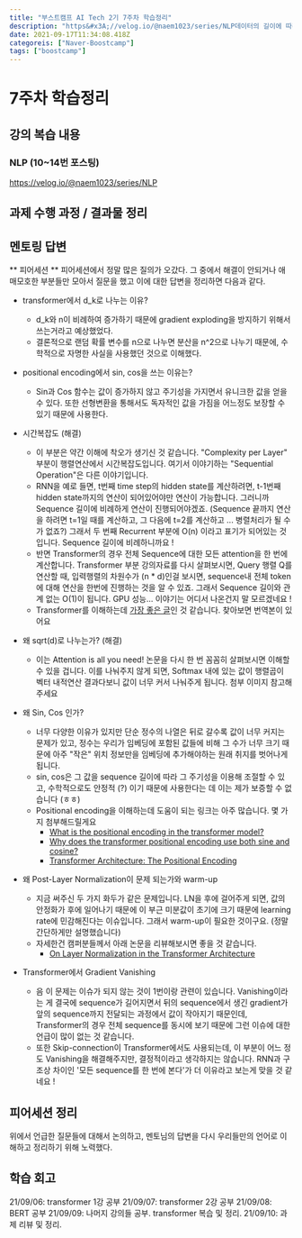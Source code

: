 ```yaml
---
title: "부스트캠프 AI Tech 2기 7주차 학습정리"
description: "https&#x3A;//velog.io/@naem1023/series/NLP데이터의 길이에 따라서 batch를 재구성하는 기법이다.과제 4에서 나왔는데 기법 자체에 대한 이해는 쉬웠지만, 코드에 대한 이해가 매우 어려웠다.피어세션에서 해결했는데 코드에서 하고자 하는 바"
date: 2021-09-17T11:34:08.418Z
categoreis: ["Naver-Boostcamp"]
tags: ["boostcamp"]
---
```

# 7주차 학습정리
## 강의 복습 내용
### NLP (10~14번 포스팅)
https://velog.io/@naem1023/series/NLP

## 과제 수행 과정 / 결과물 정리
## 멘토링 답변
** 피어세션 **
피어세션에서 정말 많은 질의가 오갔다. 그 중에서 해결이 안되거나 애매모호한 부분들만 모아서 질문을 했고 이에 대한 답변을 정리하면 다음과 같다.

- transformer에서  d_k로 나누는 이유?
    - d_k와 n이 비례하여 증가하기 때문에 gradient exploding을 방지하기 위해서 쓰는거라고 예상했었다.
    - 결론적으로 랜덤 확률 변수를 n으로 나누면 분산을 n^2으로 나누기 때문에, 수학적으로 자명한 사실을 사용했던 것으로 이해했다.
    
- positional encoding에서 sin, cos을 쓰는 이유는?
    - Sin과 Cos 함수는 값이 증가하지 않고 주기성을 가지면서 유니크한 값을 얻을 수 있다. 또한 선형변환을 통해서도 독자적인 값을 가짐을 어느정도 보장할 수 있기 때문에 사용한다.
    
- 시간복잡도 (해결)
    - 이 부분은 약간 이해에 착오가 생기신 것 같습니다. "Complexity per Layer" 부분이 행렬연산에서 시간복잡도입니다. 여기서 이야기하는 "Sequential Operation"은 다른 이야기입니다.
    - RNN을 예로 들면, t번째 time step의 hidden state를 계산하려면, t-1번째 hidden state까지의 연산이 되어있어야만 연산이 가능합니다. 그러니까 Sequence 길이에 비례하게 연산이 진행되어야겠죠. (Sequence 끝까지 연산을 하려면 t=1일 때를 계산하고, 그 다음에 t=2를 계산하고 ... 병렬처리가 될 수가 없죠?) 그래서 두 번째 Recurrent 부분에 O(n) 이라고 표기가 되어있는 것입니다. Sequence 길이에 비례하니까요 !
    - 반면 Transformer의 경우 전체 Sequence에 대한 모든 attention을 한 번에 계산합니다. Transformer 부분 강의자료를 다시 살펴보시면, Query 행렬 Q를 연산할 때, 입력행렬의 차원수가 (n * d)인걸 보시면, sequence내 전체 token에 대해 연산을 한번에 진행하는 것을 알 수 있죠. 그래서 Sequence 길이와 관계 없는 O(1)이 됩니다. GPU 성능... 이야기는 어디서 나온건지 말 모르겠네요 !
    - Transformer를 이해하는데 [가장 좋은 글](https://jalammar.github.io/illustrated-transformer/)인 것 같습니다. 찾아보면 번역본이 있어요
- 왜 sqrt(d)로 나누는가? (해결)
    - 이는 Attention is all you need! 논문을 다시 한 번 꼼꼼히 살펴보시면 이해할 수 있을 겁니다. 이를 나눠주지 않게 되면, Softmax 내에 있는 값이 행렬곱이 벡터 내적연산 결과다보니 값이 너무 커서 나눠주게 됩니다. 첨부 이미지 참고해주세요
- 왜 Sin, Cos 인가?
    - 너무 다양한 이유가 있지만 단순 정수의 나열은 뒤로 갈수록 값이 너무 커지는 문제가 있고, 정수는 우리가 임베딩에 포함된 값들에 비해 그 수가 너무 크기 때문에 아주 "작은" 위치 정보만을 임베딩에 추가해야하는 원래 취지를 벗어나게 됩니다.
    - sin, cos은 그 값을 sequence 길이에 따라 그 주기성을 이용해 조절할 수 있고, 수학적으로도 안정적 (?) 이기 때문에 사용한다는 데 이는 제가 보증할 수 없습니다 (ㅎㅎ)
    - Positional encoding을 이해하는데 도움이 되는 링크는 아주 많습니다. 몇 가지 첨부해드릴게요
        - [What is the positional encoding in the transformer model?](https://datascience.stackexchange.com/questions/51065/what-is-the-positional-encoding-in-the-transformer-model)
        - [Why does the transformer positional encoding use both sine and cosine?](https://datascience.stackexchange.com/questions/68553/why-does-the-transformer-positional-encoding-use-both-sine-and-cosine)
        - [Transformer Architecture: The Positional Encoding](https://datascience.stackexchange.com/questions/68553/why-does-the-transformer-positional-encoding-use-both-sine-and-cosine)
- 왜 Post-Layer Normalization이 문제 되는가와 warm-up
    - 지금 써주신 두 가지 화두가 같은 문제입니다. LN을 후에 걸어주게 되면, 값의 안정화가 후에 일어나기 때문에 이 부근 미분값이 초기에 크기 때문에 learning rate에 민감해진다는 이슈입니다. 그래서 warm-up이 필요한 것이구요. (정말 간단하게만 설명했습니다)
    - 자세한건 캠퍼분들께서 아래 논문을 리뷰해보시면 좋을 것 같습니다.
        - [On Layer Normalization in the Transformer Architecture](https://arxiv.org/pdf/2002.04745.pdf)
- Transformer에서 Gradient Vanishing
    - 음 이 문제는 이슈가 되지 않는 것이 1번이랑 관련이 있습니다. Vanishing이라는 게 결국에 sequence가 길어지면서 뒤의 sequence에서 생긴 gradient가 앞의 sequence까지 전달되는 과정에서 값이 작아지기 때문인데, Transformer의 경우 전체 sequence를 동시에 보기 때문에 그런 이슈에 대한 언급이 많이 없는 것 같습니다.
    - 또한 Skip-connection이 Transformer에서도 사용되는데, 이 부분이 어느 정도 Vanishing을 해결해주지만, 결정적이라고 생각하지는 않습니다. RNN과 구조상 차이인 '모든 sequence를 한 번에 본다'가 더 이유라고 보는게 맞을 것 같네요 !


## 피어세션 정리
위에서 언급한 질문들에 대해서 논의하고, 멘토님의 답변을 다시 우리들만의 언어로 이해하고 정리하기 위해 노력했다.  

## 학습 회고
21/09/06: transformer 1강 공부
21/09/07: transformer 2강 공부
21/09/08: BERT 공부
21/09/09: 나머지 강의들 공부. transformer 복습 및 정리.
21/09/10: 과제 리뷰 및 정리.


